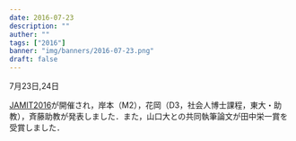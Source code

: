 ```yaml
---
date: 2016-07-23
description: ""
auther: ""
tags: ["2016"]
banner: "img/banners/2016-07-23.png"
draft: false
---
```

7月23日,24日

[JAMIT2016](http://jamit2016.jamit.jp/)が開催され，岸本（M2），花岡（D3，社会人博士課程，東大・助教），斉藤助教が発表しました．また，山口大との共同執筆論文が田中栄一賞を受賞しました．
<!--more-->
